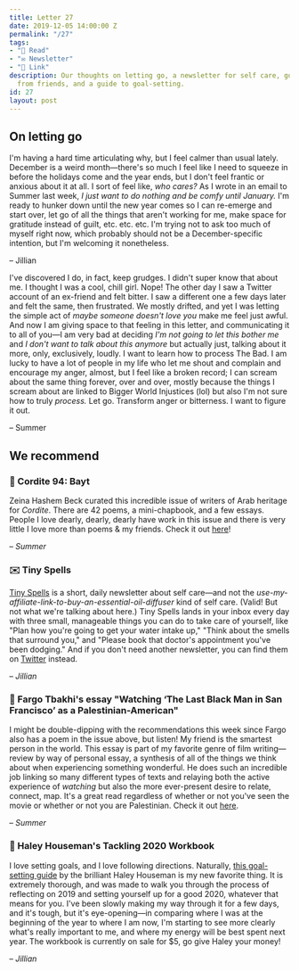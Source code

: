 ```yaml
---
title: Letter 27
date: 2019-12-05 14:00:00 Z
permalink: "/27"
tags:
- "📖 Read"
- "✉️ Newsletter"
- "🔗 Link"
description: Our thoughts on letting go, a newsletter for self care, good writing
  from friends, and a guide to goal-setting.
id: 27
layout: post
---
```


## On letting go

I'm having a hard time articulating why, but I feel calmer than usual lately. December is a weird month—there's so much I feel like I need to squeeze in before the holidays come and the year ends, but I don't feel frantic or anxious about it at all. I sort of feel like, *who cares?* As I wrote in an email to Summer last week, *I just want to do nothing and be comfy until January.* I'm ready to hunker down until the new year comes so I can re-emerge and start over, let go of all the things that aren't working for me, make space for gratitude instead of guilt, etc. etc. etc. I'm trying not to ask too much of myself right now, which probably should not be a December-specific intention, but I'm welcoming it nonetheless.

– Jillian

I've discovered I do, in fact, keep grudges. I didn't super know that about me. I thought I was a cool, chill girl. Nope! The other day I saw a Twitter account of an ex-friend and felt bitter. I saw a different one a few days later and felt the same, then frustrated. We mostly drifted, and yet I was letting the simple act of *maybe someone doesn't love you* make me feel just awful. And now I am giving space to that feeling in this letter, and communicating it to all of you—I am very bad at deciding *I'm not going to let this bother me* and *I don't want to talk about this anymore* but actually just, talking about it more, only, exclusively, loudly. I want to learn how to process The Bad. I am lucky to have a lot of people in my life who let me shout and complain and encourage my anger, almost, but I feel like a broken record; I can scream about the same thing forever, over and over, mostly because the things I scream about are linked to Bigger World Injustices (lol) but also I'm not sure how to truly *process.* Let go. Transform anger or bitterness. I want to figure it out.

– Summer

## We recommend

### 📖 Cordite 94: Bayt

Zeina Hashem Beck curated this incredible issue of writers of Arab heritage for *Cordite*. There are 42 poems, a mini-chapbook, and a few essays. People I love dearly, dearly, dearly have work in this issue and there is very little I love more than poems & my friends. Check it out [here](http://cordite.org.au/)!

– *Summer*

### ✉️ Tiny Spells

[Tiny Spells](https://tinyspells.xyz) is a short, daily newsletter about self care—and not the *use-my-affiliate-link-to-buy-an-essential-oil-diffuser* kind of self care. (Valid! But not what we're talking about here.) Tiny Spells lands in your inbox every day with three small, manageable things you can do to take care of yourself, like "Plan how you're going to get your water intake up," "Think about the smells that surround you," and "Please book that doctor's appointment you've been dodging." And if you don't need another newsletter, you can find them on [Twitter](https://twitter.com/tiny_spells) instead.

– *Jillian*

### 🔗 Fargo Tbakhi's essay "Watching ‘The Last Black Man in San Francisco’ as a Palestinian-American"

I might be double-dipping with the recommendations this week since Fargo also has a poem in the issue above, but listen! My friend is the smartest person in the world. This essay is part of my favorite genre of film writing—review by way of personal essay, a synthesis of all of the things we think about when experiencing something wonderful. He does such an incredible job linking so many different types of texts and relaying both the active experience of *watching* but also the more ever-present desire to relate, connect, map. It's a great read regardless of whether or not you've seen the movie or whether or not you are Palestinian. Check it out [here](https://gay.medium.com/watching-the-last-black-man-in-san-francisco-as-a-palestinian-american-b0b67eca5931).

– *Summer*

### 🔗 Haley Houseman's Tackling 2020 Workbook

I love setting goals, and I love following directions. Naturally, [this goal-setting guide](http://www.hedhouseman.com/store/p1/Tackling_2020_Workbook.html#/) by the brilliant Haley Houseman is my new favorite thing. It is extremely thorough, and was made to walk you through the process of reflecting on 2019 and setting yourself up for a good 2020, whatever that means for you. I've been slowly making my way through it for a few days, and it's tough, but it's eye-opening—in comparing where I was at the beginning of the year to where I am now, I'm starting to see more clearly what's really important to me, and where my energy will be best spent next year. The workbook is currently on sale for $5, go give Haley your money!

– *Jillian*
